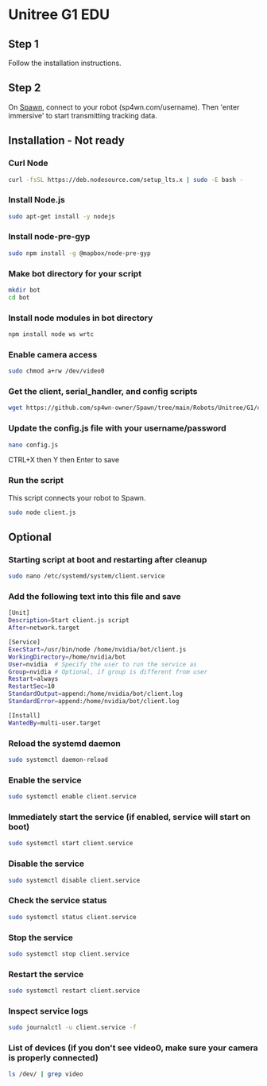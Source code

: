 # Unitree G1 EDU

## Step 1
Follow the installation instructions.

## Step 2
On [Spawn](https://sp4wn.com), connect to your robot (sp4wn.com/username). Then 'enter immersive' to start transmitting tracking data. 

## Installation - Not ready

### Curl Node
```bash
curl -fsSL https://deb.nodesource.com/setup_lts.x | sudo -E bash -
```

### Install Node.js
```bash
sudo apt-get install -y nodejs
```

### Install node-pre-gyp
```bash
sudo npm install -g @mapbox/node-pre-gyp
```

### Make bot directory for your script
```bash
mkdir bot
cd bot
```

### Install node modules in bot directory
```bash
npm install node ws wrtc
```

### Enable camera access
```bash
sudo chmod a+rw /dev/video0
```

### Get the client, serial_handler, and config scripts
```bash
wget https://github.com/sp4wn-owner/Spawn/tree/main/Robots/Unitree/G1/client.js https://github.com/sp4wn-owner/Spawn/tree/main/Unitree/G1/Dropbear/serial_handler.py https://github.com/sp4wn-owner/Spawn/tree/main/Unitree/G1/Dropbear/config.js
```

### Update the config.js file with your username/password
```bash
nano config.js
```
CTRL+X then Y then Enter to save

### Run the script
This script connects your robot to Spawn.
```bash
sudo node client.js
```
## Optional

### Starting script at boot and restarting after cleanup
```bash
sudo nano /etc/systemd/system/client.service
```

### Add the following text into this file and save
```bash
[Unit]
Description=Start client.js script
After=network.target

[Service]
ExecStart=/usr/bin/node /home/nvidia/bot/client.js
WorkingDirectory=/home/nvidia/bot
User=nvidia  # Specify the user to run the service as
Group=nvidia # Optional, if group is different from user
Restart=always
RestartSec=10
StandardOutput=append:/home/nvidia/bot/client.log
StandardError=append:/home/nvidia/bot/client.log

[Install]
WantedBy=multi-user.target
```

### Reload the systemd daemon
```bash
sudo systemctl daemon-reload
```

### Enable the service
```bash
sudo systemctl enable client.service
```

### Immediately start the service (if enabled, service will start on boot)
```bash
sudo systemctl start client.service
```

### Disable the service
```bash
sudo systemctl disable client.service
```

### Check the service status
```bash
sudo systemctl status client.service
```

### Stop the service
```bash
sudo systemctl stop client.service
```

### Restart the service
```bash
sudo systemctl restart client.service
```

### Inspect service logs
```bash
sudo journalctl -u client.service -f
```

### List of devices (if you don't see video0, make sure your camera is properly connected)
```bash
ls /dev/ | grep video
```
